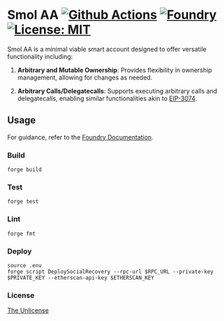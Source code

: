 # Smol AA [![Github Actions][gha-badge]][gha] [![Foundry][foundry-badge]][foundry] [![License: MIT][license-badge]][license]

[gha]: https://github.com/0xClandestine/smol-aa/actions
[gha-badge]: https://github.com/0xClandestine/smol-aa/actions/workflows/test.yml/badge.svg
[foundry]: https://getfoundry.sh/
[foundry-badge]: https://img.shields.io/badge/Built%20with-Foundry-FFDB1C.svg
[license]: https://opensource.org/license/unlicense
[license-badge]: https://img.shields.io/badge/License-Unlicense-blue.svg

Smol AA is a minimal viable smart account designed to offer versatile functionality including:

1. **Arbitrary and Mutable Ownership**: Provides flexibility in ownership management, allowing for changes as needed.

2. **Arbitrary Calls/Delegatecalls**: Supports executing arbitrary calls and delegatecalls, enabling similar functionalities akin to [EIP-3074](https://eips.ethereum.org/EIPS/eip-3074).
## Usage

For guidance, refer to the [Foundry Documentation](https://book.getfoundry.sh/).

### Build

```shell
forge build
```

### Test

```shell
forge test
```

### Lint

```shell
forge fmt
```

### Deploy

```shell
source .env
forge script DeploySocialRecovery --rpc-url $RPC_URL --private-key $PRIVATE_KEY --etherscan-api-key $ETHERSCAN_KEY
```

### License

[The Unlicense](./LICENSE)